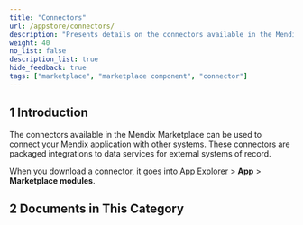 ```yaml
---
title: "Connectors"
url: /appstore/connectors/
description: "Presents details on the connectors available in the Mendix Marketplace."
weight: 40
no_list: false
description_list: true
hide_feedback: true
tags: ["marketplace", "marketplace component", "connector"]
---
```


## 1 Introduction

The connectors available in the Mendix Marketplace can be used to connect your Mendix application with other systems. These connectors are packaged integrations to data services for external systems of record.

When you download a connector, it goes into [App Explorer](/refguide/app-explorer/) > **App** > **Marketplace modules**.

## 2 Documents in This Category
